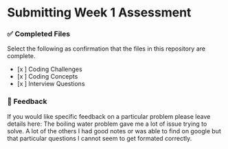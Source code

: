 # Submitting Week 1 Assessment

### ✅ Completed Files
Select the following as confirmation that the files in this repository are complete.
- [x ] Coding Challenges
- [x ] Coding Concepts
- [x ] Interview Questions

### 📝 Feedback
If you would like specific feedback on a particular problem please leave details here: The boiling water problem gave me a lot of issue trying to solve. A lot of the others I had good notes or was able to find on google but that particular questions I cannot seem to get formated correctly. 
